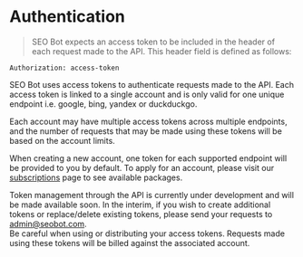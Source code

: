 # Authentication

> SEO Bot expects an access token to be included in the header of each request made to the API. This header field is defined as follows:

```
Authorization: access-token
```

SEO Bot uses access tokens to authenticate requests made to the API. Each access token is linked to a single account and is only valid for one unique endpoint i.e. google, bing, yandex or duckduckgo.

Each account may have multiple access tokens across multiple endpoints, and the number of requests that may be made using these tokens will be based on the account limits.

When creating a new account, one token for each supported endpoint will be provided to you by default. To apply for an account, please visit our <a href="https://seobot.memberful.com/join">subscriptions</a> page to see available packages.

<aside class="info">
Token management through the API is currently under development and will be made available soon. In the interim, if you wish to create additional tokens or replace/delete existing tokens, please send your requests to <a href="mailto:admin@seobot.com">admin@seobot.com</a>.
</aside>

<aside class="warning">
Be careful when using or distributing your access tokens. Requests made using these tokens will be billed against the associated account.
</aside>
